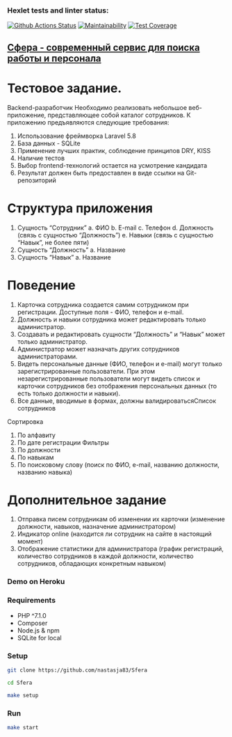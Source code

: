 
### Hexlet tests and linter status:
[![Github Actions Status](https://github.com/nastasja83/Sfera/workflows/PHP%20CI/badge.svg)](https://github.com/nastasja83/Sfera/actions)
[![Maintainability](https://api.codeclimate.com/v1/badges/c760d30ac6b9e9044a5c/maintainability)](https://codeclimate.com/github/nastasja83/Sfera/maintainability)
[![Test Coverage](https://api.codeclimate.com/v1/badges/c760d30ac6b9e9044a5c/test_coverage)](https://codeclimate.com/github/nastasja83/Sfera/test_coverage)
## [Сфера - современный сервис для поиска работы и персонала](https://sfera-rabota.ru/%D0%BE-%D1%81%D0%B5%D1%80%D0%B2%D0%B8%D1%81%D0%B5)

# Тестовое задание.
Backend-разработчик
Необходимо реализовать небольшое веб-приложение, представляющее
собой каталог сотрудников. К приложению предъявляются следующие требования:
1. Использование фреймворка Laravel 5.8
2. База данных - SQLite
3. Применение лучших практик, соблюдение принципов DRY, KISS
4. Наличие тестов
5. Выбор frontend-технологий остается на усмотрение кандидата
6. Результат должен быть предоставлен в виде ссылки на Git-репозиторий

# Структура приложения
1. Сущность “Сотрудник”
a. ФИО
b. E-mail
c. Телефон
d. Должность (связь с сущностью “Должность”)
e. Навыки (связь с сущностью “Навык”, не более пяти)
2. Сущность “Должность”
a. Название
3. Сущность “Навык”
a. Название
# Поведение
1. Карточка сотрудника создается самим сотрудником при регистрации.
Доступные поля - ФИО, телефон и e-mail.
2. Должность и навыки сотрудника может редактировать только администратор.
3. Создавать и редактировать сущности “Должность” и “Навык” может только
администратор.
4. Администратор может назначать других сотрудников администраторами.
5. Видеть персональные данные (ФИО, телефон и e-mail) могут только
зарегистрированные пользователи. При этом незарегистрированные
пользователи могут видеть список и карточки сотрудников без отображения
персональных данных (то есть только должности и навыки).
6. Все данные, вводимые в формах, должны валидироватьсяСписок сотрудников

Сортировка
1. По алфавиту
2. По дате регистрации
Фильтры
1. По должности
2. По навыкам
3. По поисковому слову (поиск по ФИО, e-mail, названию должности, названию
навыка)
# Дополнительное задание
1. Отправка писем сотрудникам об изменении их карточки (изменение должности,
навыков, назначение администратором)
2. Индикатор online (находится ли сотрудник на сайте в настоящий момент)
3. Отображение статистики для администратора (график регистраций, количество
сотрудников в каждой должности, количество сотрудников, обладающих
конкретным навыком)
### Demo on Heroku
### Requirements

  * PHP ^7.1.0
  * Composer
  * Node.js & npm
  * SQLite for local
### Setup

  ```sh
  git clone https://github.com/nastasja83/Sfera
  ```

  ```sh
  cd Sfera
  ```

  ```sh
  make setup
  ```
### Run

  ```sh
  make start
  ```
